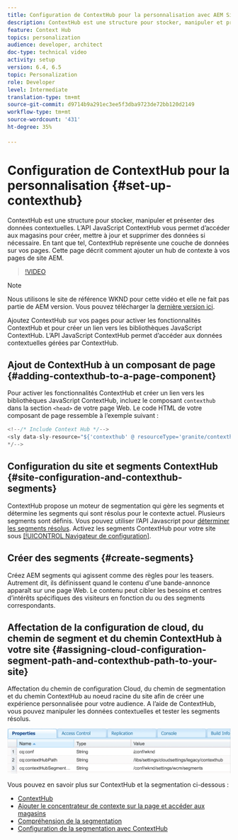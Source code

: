 ```yaml
---
title: Configuration de ContextHub pour la personnalisation avec AEM Sites
description: ContextHub est une structure pour stocker, manipuler et présenter des données contextuelles. L’API JavaScript ContextHub vous permet d’accéder aux magasins pour créer, mettre à jour et supprimer des données si nécessaire. En tant que tel, ContextHub représente une couche de données sur vos pages. Cette page décrit comment ajouter un hub de contexte à vos pages de site AEM.
feature: Context Hub
topics: personalization
audience: developer, architect
doc-type: technical video
activity: setup
version: 6.4, 6.5
topic: Personalization
role: Developer
level: Intermediate
translation-type: tm+mt
source-git-commit: d9714b9a291ec3ee5f3dba9723de72bb120d2149
workflow-type: tm+mt
source-wordcount: '431'
ht-degree: 35%

---
```



# Configuration de ContextHub pour la personnalisation {#set-up-contexthub}

ContextHub est une structure pour stocker, manipuler et présenter des données contextuelles. L’API JavaScript ContextHub vous permet d’accéder aux magasins pour créer, mettre à jour et supprimer des données si nécessaire. En tant que tel, ContextHub représente une couche de données sur vos pages. Cette page décrit comment ajouter un hub de contexte à vos pages de site AEM.

>[!VIDEO](https://video.tv.adobe.com/v/23765/?quality=9&learn=on)

>[!NOTE]
>
>Nous utilisons le site de référence WKND pour cette vidéo et elle ne fait pas partie de AEM version. Vous pouvez télécharger la [dernière version ici](https://github.com/adobe/aem-guides-wknd/releases).

Ajoutez ContextHub sur vos pages pour activer les fonctionnalités ContextHub et pour créer un lien vers les bibliothèques JavaScript ContextHub. L’API JavaScript ContextHub permet d’accéder aux données contextuelles gérées par ContextHub.

## Ajout de ContextHub à un composant de page {#adding-contexthub-to-a-page-component}

Pour activer les fonctionnalités ContextHub et créer un lien vers les bibliothèques JavaScript ContextHub, incluez le composant `contexthub` dans la section `<head>` de votre page Web. Le code HTML de votre composant de page ressemble à l’exemple suivant :

```java
<!--/* Include Context Hub */-->
<sly data-sly-resource="${'contexthub' @ resourceType='granite/contexthub/components/contexthub'}"/>
*/-->
```

## Configuration du site et segments ContextHub {#site-configuration-and-contexthub-segments}

ContextHub propose un moteur de segmentation qui gère les segments et détermine les segments qui sont résolus pour le contexte actuel. Plusieurs segments sont définis. Vous pouvez utiliser l’API Javascript pour [déterminer les segments résolus](https://helpx.adobe.com/experience-manager/6-5/sites/developing/using/ch-adding.html#DeterminingResolvedContextHubSegments). Activez les segments ContextHub pour votre site sous [[!UICONTROL Navigateur de configuration]](https://docs.adobe.com/content/help/fr-FR/experience-manager-cloud-service/implementing/developing/configurations.html).

## Créer des segments {#create-segments}

Créez AEM segments qui agissent comme des règles pour les teasers. Autrement dit, ils définissent quand le contenu d&#39;une bande-annonce apparaît sur une page Web. Le contenu peut cibler les besoins et centres d’intérêts spécifiques des visiteurs en fonction du ou des segments correspondants.

## Affectation de la configuration de cloud, du chemin de segment et du chemin ContextHub à votre site {#assigning-cloud-configuration-segment-path-and-contexthub-path-to-your-site}

Affectation du chemin de configuration Cloud, du chemin de segmentation et du chemin ContextHub au noeud racine du site afin de créer une expérience personnalisée pour votre audience. A l’aide de ContextHub, vous pouvez manipuler les données contextuelles et tester les segments résolus.

![CRXDE Lite](assets/crx-de-properties.png)

Vous pouvez en savoir plus sur ContextHub et la segmentation ci-dessous :

* [ContextHub](https://helpx.adobe.com/experience-manager/6-5/sites/developing/using/contexthub.html)
* [Ajouter le concentrateur de contexte sur la page et accéder aux magasins](https://helpx.adobe.com/experience-manager/6-5/sites/developing/using/ch-adding.html)
* [Compréhension de la segmentation](https://helpx.adobe.com/experience-manager/6-5/sites/classic-ui-authoring/using/classic-personalization-campaigns-segmentation.html)
* [Configuration de la segmentation avec ContextHub](https://helpx.adobe.com/experience-manager/6-5/sites/administering/using/segmentation.html)
